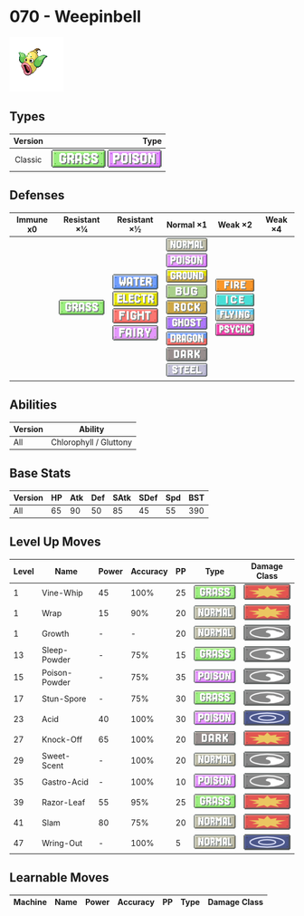 # 070 - Weepinbell

![weepinbell](../img/pokemon/070.png)

## Types

| Version | Type                                                                |
| :-----: | ------------------------------------------------------------------: |
| Classic | ![grass](../img/types/grass.png) ![poison](../img/types/poison.png) |

## Defenses

| Immune x0 | Resistant ×¼                     | Resistant ×½                                                                                                                                                | Normal ×1                                                                                                                                                                                                                                                                                                                                | Weak ×2                                                                                                                                         | Weak ×4 |
| --------- | -------------------------------- | ----------------------------------------------------------------------------------------------------------------------------------------------------------- | ---------------------------------------------------------------------------------------------------------------------------------------------------------------------------------------------------------------------------------------------------------------------------------------------------------------------------------------- | ----------------------------------------------------------------------------------------------------------------------------------------------- | ------- |
|           | ![grass](../img/types/grass.png) | ![water](../img/types/water.png)<br/>![electric](../img/types/electric.png)<br/>![fighting](../img/types/fighting.png)<br/>![fairy](../img/types/fairy.png) | ![normal](../img/types/normal.png)<br/>![poison](../img/types/poison.png)<br/>![ground](../img/types/ground.png)<br/>![bug](../img/types/bug.png)<br/>![rock](../img/types/rock.png)<br/>![ghost](../img/types/ghost.png)<br/>![dragon](../img/types/dragon.png)<br/>![dark](../img/types/dark.png)<br/>![steel](../img/types/steel.png) | ![fire](../img/types/fire.png)<br/>![ice](../img/types/ice.png)<br/>![flying](../img/types/flying.png)<br/>![psychic](../img/types/psychic.png) |         |

## Abilities

| Version | Ability                |
| ------- | ---------------------- |
| All     | Chlorophyll / Gluttony |

## Base Stats

| Version | HP | Atk | Def | SAtk | SDef | Spd | BST |
| ------- | -- | --- | --- | ---- | ---- | --- | --- |
| All     | 65 | 90  | 50  | 85   | 45   | 55  | 390 |

## Level Up Moves

| Level | Name          | Power | Accuracy | PP | Type                               | Damage Class                           |
| ----- | ------------- | ----- | -------- | -- | ---------------------------------- | -------------------------------------- |
| 1     | Vine-Whip     | 45    | 100%     | 25 | ![grass](../img/types/grass.png)   | ![physical](../img/types/physical.png) |
| 1     | Wrap          | 15    | 90%      | 20 | ![normal](../img/types/normal.png) | ![physical](../img/types/physical.png) |
| 1     | Growth        | -     | -        | 20 | ![normal](../img/types/normal.png) | ![status](../img/types/status.png)     |
| 13    | Sleep-Powder  | -     | 75%      | 15 | ![grass](../img/types/grass.png)   | ![status](../img/types/status.png)     |
| 15    | Poison-Powder | -     | 75%      | 35 | ![poison](../img/types/poison.png) | ![status](../img/types/status.png)     |
| 17    | Stun-Spore    | -     | 75%      | 30 | ![grass](../img/types/grass.png)   | ![status](../img/types/status.png)     |
| 23    | Acid          | 40    | 100%     | 30 | ![poison](../img/types/poison.png) | ![special](../img/types/special.png)   |
| 27    | Knock-Off     | 65    | 100%     | 20 | ![dark](../img/types/dark.png)     | ![physical](../img/types/physical.png) |
| 29    | Sweet-Scent   | -     | 100%     | 20 | ![normal](../img/types/normal.png) | ![status](../img/types/status.png)     |
| 35    | Gastro-Acid   | -     | 100%     | 10 | ![poison](../img/types/poison.png) | ![status](../img/types/status.png)     |
| 39    | Razor-Leaf    | 55    | 95%      | 25 | ![grass](../img/types/grass.png)   | ![physical](../img/types/physical.png) |
| 41    | Slam          | 80    | 75%      | 20 | ![normal](../img/types/normal.png) | ![physical](../img/types/physical.png) |
| 47    | Wring-Out     | -     | 100%     | 5  | ![normal](../img/types/normal.png) | ![special](../img/types/special.png)   |

## Learnable Moves

| Machine | Name | Power | Accuracy | PP | Type | Damage Class |
| ------- | ---- | ----- | -------- | -- | ---- | ------------ |